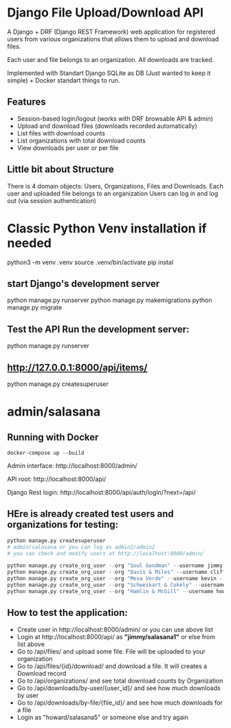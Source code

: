 # Django File Upload/Download API

A Django + DRF (Django REST Framework) web application for registered users from various organizations that allows them to upload and download files.

Each user and file belongs to an organization. All downloads are tracked.

Implemented with Standart Django SQLite as DB (Just wanted to keep it simple) + Docker standart things to run.

## Features

* Session-based login/logout (works with DRF browsable API & admin)
* Upload and download files (downloads recorded automatically)
* List files with download counts
* List organizations with total download counts
* View downloads per user or per file

## Little bit about Structure
There is 4 domain objects: Users, Organizations, Files and Downloads.
Each user and uploaded file belongs to an organization
Users can log in and log out (via session authentication)

# Classic Python Venv installation if needed
python3 -m venv .venv
source .venv/bin/activate
pip instal

## start Django's development server
python manage.py runserver
python manage.py makemigrations
python manage.py migrate

## Test the API Run the development server:
python manage.py runserver
## http://127.0.0.1:8000/api/items/

python manage.py createsuperuser
# admin/salasana


## Running with Docker

```docker
docker-compose up --build
```

Admin interface: http://localhost:8000/admin/

API root: http://localhost:8000/api/

Django Rest login: http://localhost:8000/api/auth/login/?next=/api/

## HEre is already created test users and organizations for testing:
```python
python manage.py createsuperuser
# admin/salasana or you can log as admin2/admin2
# you can check and modify users at http://localhost:8000/admin/

python manage.py create_org_user --org "Soul Goodman" --username jimmy --password salasana1
python manage.py create_org_user --org "Davis & Miles" --username cliff --password salasana2
python manage.py create_org_user --org "Mesa Verde" --username kevin --password salasana3
python manage.py create_org_user --org "Schweikart & Cokely" --username richard --password salasana4
python manage.py create_org_user --org "Hamlin & McGill" --username howard --password salasana5
```

## How to test the application:
* Create user in http://localhost:8000/admin/ or you can use above list
* Login at http://localhost:8000/api/ as <b>"jimmy/salasana1"</b> or else from list above
* Go to /api/files/ and upload some file. File will be uploaded to your organization
* Go to /api/files/{id}/download/ and download a file. It will creates a Download record
* Go to /api/organizations/ and see total download counts by Organization
* Go to /api/downloads/by-user/{user_id}/ and see how much downloads by user
* Go to /api/downloads/by-file/{file_id}/ and see how much downloads for a file
* Login as "howard/salasana5" or someone else and try again